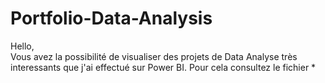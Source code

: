 # Portfolio-Data-Analysis
Hello, \
Vous avez la possibilité de visualiser des projets de Data Analyse très interessants que j'ai effectué sur Power BI. Pour cela consultez le fichier *
